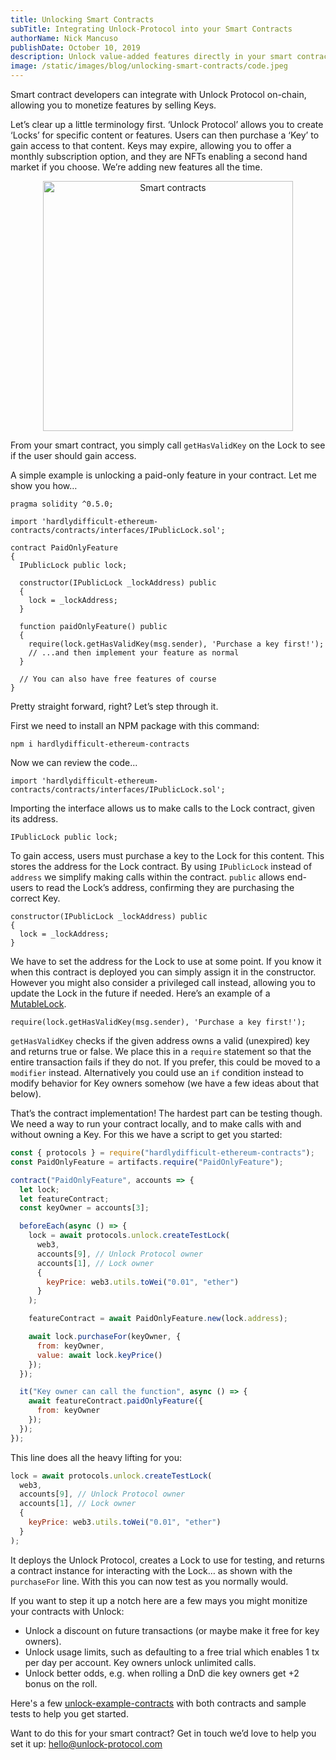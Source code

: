 ```yaml
---
title: Unlocking Smart Contracts
subTitle: Integrating Unlock-Protocol into your Smart Contracts
authorName: Nick Mancuso
publishDate: October 10, 2019
description: Unlock value-added features directly in your smart contract. Trivial to implement with endless opportunities. We show you how and discuss some reasons why this might be interesting to you.
image: /static/images/blog/unlocking-smart-contracts/code.jpeg
---
```


Smart contract developers can integrate with Unlock Protocol on-chain, allowing you to monetize features by selling Keys.

Let’s clear up a little terminology first.  ‘Unlock Protocol’ allows you to create ‘Locks’ for specific content or features.  Users can then purchase a ‘Key’ to gain access to that content.  Keys may expire, allowing you to offer a monthly subscription option, and they are NFTs enabling a second hand market if you choose.  We’re adding new features all the time.

<p style="text-align:center">
	<img src="/static/images/blog/unlocking-smart-contracts/code.jpeg" width="400px" alt="Smart contracts">
</p>

From your smart contract, you simply call `getHasValidKey` on the Lock to see if the user should gain access.

A simple example is unlocking a paid-only feature in your contract.  Let me show you how…

```
pragma solidity ^0.5.0;

import 'hardlydifficult-ethereum-contracts/contracts/interfaces/IPublicLock.sol';

contract PaidOnlyFeature
{
  IPublicLock public lock;

  constructor(IPublicLock _lockAddress) public
  {
    lock = _lockAddress;
  }

  function paidOnlyFeature() public
  {
    require(lock.getHasValidKey(msg.sender), 'Purchase a key first!');
    // ...and then implement your feature as normal
  }

  // You can also have free features of course
}
```

Pretty straight forward, right?  Let’s step through it.

First we need to install an NPM package with this command:

```
npm i hardlydifficult-ethereum-contracts
```

Now we can review the code...

```
import 'hardlydifficult-ethereum-contracts/contracts/interfaces/IPublicLock.sol';
```

Importing the interface allows us to make calls to the Lock contract, given its address.


```
IPublicLock public lock;
```

To gain access, users must purchase a key to the Lock for this content.  This stores the address for the Lock contract.  By using `IPublicLock` instead of `address` we simplify making calls within the contract.  `public` allows end-users to read the Lock’s address, confirming they are purchasing the correct Key.


```
constructor(IPublicLock _lockAddress) public
{
  lock = _lockAddress;
}
```

We have to set the address for the Lock to use at some point.  If you know it when this contract is deployed you can simply assign it in the constructor. However you might also consider a privileged call instead, allowing you to update the Lock in the future if needed.  Here’s an example of a [MutableLock](https://github.com/HardlyDifficult/unlock-example-contracts/blob/master/contracts/MutableLock.sol).

```
require(lock.getHasValidKey(msg.sender), 'Purchase a key first!');
```

`getHasValidKey` checks if the given address owns a valid (unexpired) key and returns true or false.  We place this in a `require` statement so that the entire transaction fails if they do not.  If you prefer, this could be moved to a `modifier` instead.  Alternatively you could use an `if` condition instead to modify behavior for Key owners somehow (we have a few ideas about that below).

That’s the contract implementation!  The hardest part can be testing though.  We need a way to run your contract locally, and to make calls with and without owning a Key.  For this we have a script to get you started:

```javascript
const { protocols } = require("hardlydifficult-ethereum-contracts");
const PaidOnlyFeature = artifacts.require("PaidOnlyFeature");

contract("PaidOnlyFeature", accounts => {
  let lock;
  let featureContract;
  const keyOwner = accounts[3];

  beforeEach(async () => {
    lock = await protocols.unlock.createTestLock(
      web3,
      accounts[9], // Unlock Protocol owner
      accounts[1], // Lock owner
      {
        keyPrice: web3.utils.toWei("0.01", "ether")
      }
    );

    featureContract = await PaidOnlyFeature.new(lock.address);

    await lock.purchaseFor(keyOwner, {
      from: keyOwner,
      value: await lock.keyPrice()
    });
  });

  it("Key owner can call the function", async () => {
    await featureContract.paidOnlyFeature({
      from: keyOwner
    });
  });
});
```

This line does all the heavy lifting for you:

```javascript
lock = await protocols.unlock.createTestLock(
  web3,
  accounts[9], // Unlock Protocol owner
  accounts[1], // Lock owner
  {
    keyPrice: web3.utils.toWei("0.01", "ether")
  }
);
```

It deploys the Unlock Protocol, creates a Lock to use for testing, and returns a contract instance for interacting with the Lock… as shown with the `purchaseFor` line.  With this you can now test as you normally would.

If you want to step it up a notch here are a few mays you might monitize your contracts with Unlock:
 - Unlock a discount on future transactions (or maybe make it free for key owners).
 - Unlock usage limits, such as defaulting to a free trial which enables 1 tx per day per account.  Key owners unlock unlimited calls.
 - Unlock better odds, e.g. when rolling a DnD die key owners get +2 bonus on the roll.

Here's a few [unlock-example-contracts](https://github.com/HardlyDifficult/unlock-example-contracts) with both contracts and sample tests to help you get started.

Want to do this for your smart contract? Get in touch we’d love to help you set it up: hello@unlock-protocol.com

